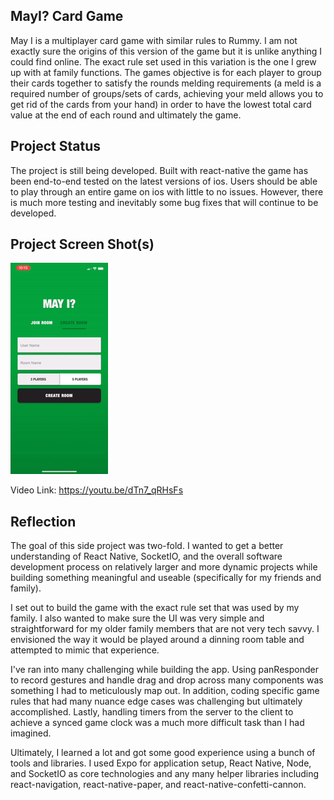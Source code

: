 ## MayI? Card Game 

May I is a multiplayer card game with similar rules to Rummy.  I am not exactly sure the origins of this version of the game but it is unlike anything I could find online.  The exact rule set used in this variation is the one I grew up with at family functions.  The games objective is for each player to group their cards together to satisfy the rounds melding requirements (a meld is a required number of groups/sets of cards, achieving your meld allows you to get rid of the cards from your hand) in order to have the lowest total card value at the end of each round and ultimately the game.

## Project Status
The project is still being developed. Built with react-native the game has been end-to-end tested on the latest versions of ios.  Users should be able to play through an entire game on ios with little to no issues.  However, there is much more testing and inevitably some bug fixes that will continue to be developed.

## Project Screen Shot(s)
![](May-I.gif)

Video Link:
https://youtu.be/dTn7_qRHsFs

## Reflection

The goal of this side project was two-fold.  I wanted to get a better understanding of React Native, SocketIO, and the overall software development process on relatively larger and more dynamic projects while building something meaningful and useable (specifically for my friends and family).

I set out to build the game with the exact rule set that was used by my family.  I also wanted to make sure the UI was very simple and straightforward for my older family members that are not very tech savvy.  I envisioned the way it would be played around a dinning room table and attempted to mimic that experience.

I've ran into many challenging while building the app.  Using panResponder to record gestures and handle drag and drop across many components was something I had to meticulously map out.  In addition, coding specific game rules that had many nuance edge cases was challenging but ultimately accomplished.  Lastly, handling timers from the server to the client to achieve a synced game clock was a much more difficult task than I had imagined.

Ultimately, I learned a lot and got some good experience using a bunch of tools and libraries.  I used Expo for application setup, React Native, Node, and SocketIO as core technologies and any many helper libraries including react-navigation, react-native-paper, and react-native-confetti-cannon. 
